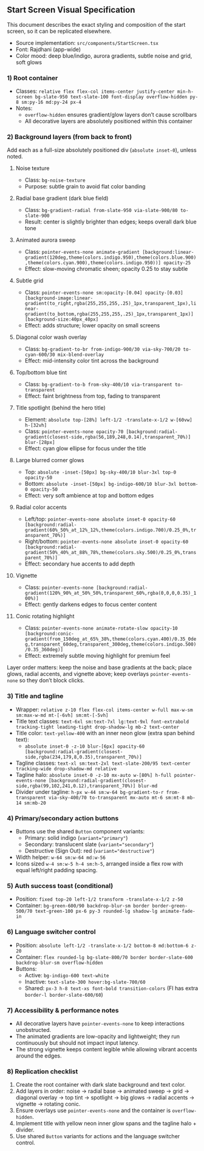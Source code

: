 ## Start Screen Visual Specification

This document describes the exact styling and composition of the start screen, so it can be replicated elsewhere.

- Source implementation: `src/components/StartScreen.tsx`
- Font: Rajdhani (app-wide)
- Color mood: deep blue/indigo, aurora gradients, subtle noise and grid, soft glows

### 1) Root container
- Classes: `relative flex flex-col items-center justify-center min-h-screen bg-slate-950 text-slate-100 font-display overflow-hidden py-8 sm:py-16 md:py-24 px-4`
- Notes:
  - `overflow-hidden` ensures gradient/glow layers don’t cause scrollbars
  - All decorative layers are absolutely positioned within this container

### 2) Background layers (from back to front)
Add each as a full-size absolutely positioned div (`absolute inset-0`), unless noted.

1. Noise texture
   - Class: `bg-noise-texture`
   - Purpose: subtle grain to avoid flat color banding

2. Radial base gradient (dark blue field)
   - Class: `bg-gradient-radial from-slate-950 via-slate-900/80 to-slate-900`
   - Result: center is slightly brighter than edges; keeps overall dark blue tone

3. Animated aurora sweep
   - Class: `pointer-events-none animate-gradient [background:linear-gradient(120deg,theme(colors.indigo.950),theme(colors.blue.900),theme(colors.cyan.900),theme(colors.indigo.950))] opacity-25`
   - Effect: slow-moving chromatic sheen; opacity 0.25 to stay subtle

4. Subtle grid
   - Class: `pointer-events-none sm:opacity-[0.04] opacity-[0.03] [background-image:linear-gradient(to_right,rgba(255,255,255,.25)_1px,transparent_1px),linear-gradient(to_bottom,rgba(255,255,255,.25)_1px,transparent_1px)] [background-size:40px_40px]`
   - Effect: adds structure; lower opacity on small screens

5. Diagonal color wash overlay
   - Class: `bg-gradient-to-br from-indigo-900/30 via-sky-700/20 to-cyan-600/30 mix-blend-overlay`
   - Effect: mid-intensity color tint across the background

6. Top/bottom blue tint
   - Class: `bg-gradient-to-b from-sky-400/10 via-transparent to-transparent`
   - Effect: faint brightness from top, fading to transparent

7. Title spotlight (behind the hero title)
   - Element: `absolute top-[28%] left-1/2 -translate-x-1/2 w-[60vw] h-[32vh]`
   - Class: `pointer-events-none opacity-70 [background:radial-gradient(closest-side,rgba(56,189,248,0.14),transparent_70%)] blur-[28px]`
   - Effect: cyan glow ellipse for focus under the title

8. Large blurred corner glows
   - Top: `absolute -inset-[50px] bg-sky-400/10 blur-3xl top-0 opacity-50`
   - Bottom: `absolute -inset-[50px] bg-indigo-600/10 blur-3xl bottom-0 opacity-50`
   - Effect: very soft ambience at top and bottom edges

9. Radial color accents
   - Left/top: `pointer-events-none absolute inset-0 opacity-60 [background:radial-gradient(60%_50%_at_12%_12%,theme(colors.indigo.700)/0.25_0%,transparent_70%)]`
   - Right/bottom: `pointer-events-none absolute inset-0 opacity-60 [background:radial-gradient(50%_40%_at_88%_78%,theme(colors.sky.500)/0.25_0%,transparent_70%)]`
   - Effect: secondary hue accents to add depth

10. Vignette
    - Class: `pointer-events-none [background:radial-gradient(120%_90%_at_50%_50%,transparent_60%,rgba(0,0,0,0.35)_100%)]`
    - Effect: gently darkens edges to focus center content

11. Conic rotating highlight
    - Class: `pointer-events-none animate-rotate-slow opacity-10 [background:conic-gradient(from_150deg_at_65%_38%,theme(colors.cyan.400)/0.35_0deg,transparent_60deg,transparent_300deg,theme(colors.indigo.500)/0.35_360deg)]`
    - Effect: extremely subtle moving highlight for premium feel

Layer order matters: keep the noise and base gradients at the back; place glows, radial accents, and vignette above; keep overlays `pointer-events-none` so they don’t block clicks.

### 3) Title and tagline
- Wrapper: `relative z-10 flex flex-col items-center w-full max-w-sm sm:max-w-md mt-[-6vh] sm:mt-[-5vh]`
- Title text classes: `text-6xl sm:text-7xl lg:text-9xl font-extrabold tracking-tight leading-tight drop-shadow-lg mb-2 text-center`
- Title color: `text-yellow-400` with an inner neon glow (extra span behind text):
  - `absolute inset-0 -z-10 blur-[6px] opacity-60 [background:radial-gradient(closest-side,rgba(234,179,8,0.35),transparent_70%)]`
- Tagline classes: `text-xl sm:text-2xl text-slate-200/95 text-center tracking-wide drop-shadow-md relative`
- Tagline halo: `absolute inset-0 -z-10 mx-auto w-[80%] h-full pointer-events-none [background:radial-gradient(closest-side,rgba(99,102,241,0.12),transparent_70%)] blur-md`
- Divider under tagline: `h-px w-44 sm:w-64 bg-gradient-to-r from-transparent via-sky-400/70 to-transparent mx-auto mt-6 sm:mt-8 mb-14 sm:mb-20`

### 4) Primary/secondary action buttons
- Buttons use the shared `Button` component variants:
  - Primary: solid indigo (`variant="primary"`)
  - Secondary: translucent slate (`variant="secondary"`)
  - Destructive (Sign Out): red (`variant="destructive"`)
- Width helper: `w-64 sm:w-64 md:w-56`
- Icons sized `w-4 sm:w-5 h-4 sm:h-5`, arranged inside a flex row with equal left/right padding spacing.

### 5) Auth success toast (conditional)
- Position: `fixed top-20 left-1/2 transform -translate-x-1/2 z-50`
- Container: `bg-green-600/90 backdrop-blur-sm border border-green-500/70 text-green-100 px-6 py-3 rounded-lg shadow-lg animate-fade-in`

### 6) Language switcher control
- Position: `absolute left-1/2 -translate-x-1/2 bottom-8 md:bottom-6 z-20`
- Container: `flex rounded-lg bg-slate-800/70 border border-slate-600 backdrop-blur-sm overflow-hidden`
- Buttons:
  - Active: `bg-indigo-600 text-white`
  - Inactive: `text-slate-300 hover:bg-slate-700/60`
  - Shared: `px-3 h-8 text-xs font-bold transition-colors` (FI has extra `border-l border-slate-600/60`)

### 7) Accessibility & performance notes
- All decorative layers have `pointer-events-none` to keep interactions unobstructed.
- The animated gradients are low-opacity and lightweight; they run continuously but should not impact input latency.
- The strong vignette keeps content legible while allowing vibrant accents around the edges.

### 8) Replication checklist
1. Create the root container with dark slate background and text color.
2. Add layers in order: noise → radial base → animated sweep → grid → diagonal overlay → top tint → spotlight → big glows → radial accents → vignette → rotating conic.
3. Ensure overlays use `pointer-events-none` and the container is `overflow-hidden`.
4. Implement title with yellow neon inner glow spans and the tagline halo + divider.
5. Use shared `Button` variants for actions and the language switcher control.


